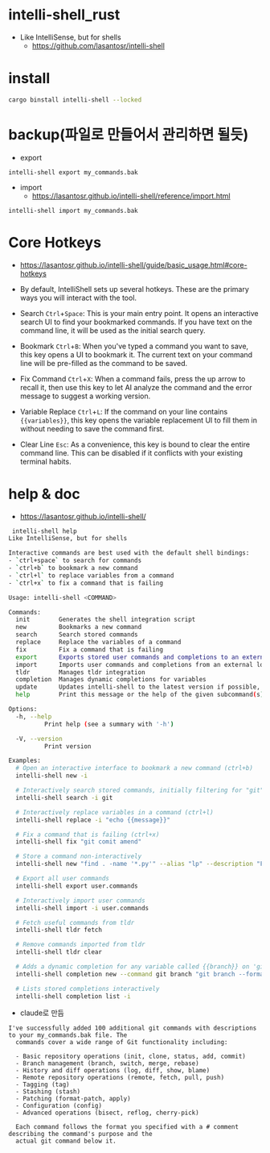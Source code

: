 # intelli-shell_rust
- Like IntelliSense, but for shells 
  - https://github.com/lasantosr/intelli-shell

# install

```bash
cargo binstall intelli-shell --locked
```

# backup(파일로 만들어서 관리하면 될듯)

- export
```
intelli-shell export my_commands.bak
```

- import
  - https://lasantosr.github.io/intelli-shell/reference/import.html
```
intelli-shell import my_commands.bak
```

# Core Hotkeys
- https://lasantosr.github.io/intelli-shell/guide/basic_usage.html#core-hotkeys
- By default, IntelliShell sets up several hotkeys. These are the primary ways you will interact with the tool.

- Search `Ctrl`+`Space`: This is your main entry point. It opens an interactive search UI to find your bookmarked commands. If you have text on the command line, it will be used as the initial search query.

- Bookmark `Ctrl`+`B`: When you've typed a command you want to save, this key opens a UI to bookmark it. The current text on your command line will be pre-filled as the command to be saved.

- Fix Command `Ctrl`+`X`: When a command fails, press the up arrow to recall it, then use this key to let AI analyze the command and the error message to suggest a working version.

- Variable Replace `Ctrl`+`L`: If the command on your line contains `{{variables}}`, this key opens the variable replacement UI to fill them in without needing to save the command first.

- Clear Line `Esc`: As a convenience, this key is bound to clear the entire command line. This can be disabled if it conflicts with your existing terminal habits.
 
# help & doc
- https://lasantosr.github.io/intelli-shell/

```bash
 intelli-shell help
Like IntelliSense, but for shells

Interactive commands are best used with the default shell bindings:
- `ctrl+space` to search for commands
- `ctrl+b` to bookmark a new command
- `ctrl+l` to replace variables from a command
- `ctrl+x` to fix a command that is failing

Usage: intelli-shell <COMMAND>

Commands:
  init        Generates the shell integration script
  new         Bookmarks a new command
  search      Search stored commands
  replace     Replace the variables of a command
  fix         Fix a command that is failing
  export      Exports stored user commands and completions to an external location
  import      Imports user commands and completions from an external location
  tldr        Manages tldr integration
  completion  Manages dynamic completions for variables
  update      Updates intelli-shell to the latest version if possible, or shows update instructions
  help        Print this message or the help of the given subcommand(s)

Options:
  -h, --help
          Print help (see a summary with '-h')

  -V, --version
          Print version

Examples:
  # Open an interactive interface to bookmark a new command (ctrl+b)
  intelli-shell new -i

  # Interactively search stored commands, initially filtering for "git" (ctrl+space)
  intelli-shell search -i git

  # Interactively replace variables in a command (ctrl+l)
  intelli-shell replace -i "echo {{message}}"

  # Fix a command that is failing (ctrl+x)
  intelli-shell fix "git comit amend"

  # Store a command non-interactively
  intelli-shell new "find . -name '*.py'" --alias "lp" --description "Find Python files" 

  # Export all user commands
  intelli-shell export user.commands

  # Interactively import user commands
  intelli-shell import -i user.commands

  # Fetch useful commands from tldr
  intelli-shell tldr fetch

  # Remove commands imported from tldr
  intelli-shell tldr clear

  # Adds a dynamic completion for any variable called {{branch}} on 'git' commands
  intelli-shell completion new --command git branch "git branch --format='%(refname:short)'"

  # Lists stored completions interactively
  intelli-shell completion list -i

```

- claude로 만듬

```
I've successfully added 100 additional git commands with descriptions to your my_commands.bak file. The
  commands cover a wide range of Git functionality including:

  - Basic repository operations (init, clone, status, add, commit)
  - Branch management (branch, switch, merge, rebase)
  - History and diff operations (log, diff, show, blame)
  - Remote repository operations (remote, fetch, pull, push)
  - Tagging (tag)
  - Stashing (stash)
  - Patching (format-patch, apply)
  - Configuration (config)
  - Advanced operations (bisect, reflog, cherry-pick)

  Each command follows the format you specified with a # comment describing the command's purpose and the
  actual git command below it.
```
